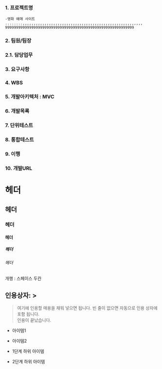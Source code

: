 ### 1. 프로젝트명
    -영화 예매 사이트 ........,,,,,,,,,,,,,,,,,,,,,,,,,,,,,,,,,,,,,,,,,,,,,,,,,,,,,,,  
    99999999999999999999999999999999999999999999999999999999999

### 2. 팀원/팀장

### 2.1. 담당업무

### 3. 요구사항

### 4. WBS

### 5. 개발아키텍처 : MVC

### 6. 개발목록

### 7. 단위테스트

### 8. 통합테스트

### 9. 이행

### 10. 개발URL

# 헤더
## 헤더
### 헤더
#### 헤더
##### 헤더
###### 헤더

개행 : 스페이스 두칸

## 인용상자: >
> 여기에 인용할 매용을 채워 넣으면 됩니다.
빈 줄이 없으면 자동으로 인용 상자에 포함 됩니다.  
인용이 끝났습니다.

- 아이템1
+ 아이템2
 - 1단계 하위 아이템
 * 2단계 하위 아이템
